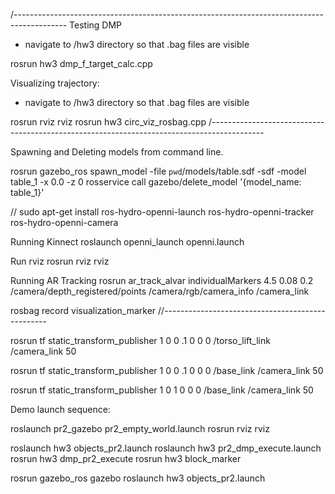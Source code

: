 /-------------------------------------------------------------------------------------------
Testing DMP
- navigate to /hw3 directory so that .bag files are visible

rosrun hw3 dmp_f_target_calc.cpp

Visualizing trajectory:
- navigate to /hw3 directory so that .bag files are visible

rosrun rviz rviz
rosrun hw3 circ_viz_rosbag.cpp
/-------------------------------------------------------------------------------------------

Spawning and Deleting models from command line.

rosrun gazebo_ros spawn_model -file `pwd`/models/table.sdf -sdf -model table_1 -x 0.0 -z 0
rosservice call gazebo/delete_model '{model_name: table_1}'



//
sudo apt-get install ros-hydro-openni-launch ros-hydro-openni-tracker ros-hydro-openni-camera

Running Kinnect
roslaunch openni_launch openni.launch 

Run rviz
rosrun rviz rviz

Running AR Tracking
rosrun ar_track_alvar individualMarkers 4.5 0.08 0.2 /camera/depth_registered/points /camera/rgb/camera_info /camera_link

rosbag record visualization_marker
//-------------------------------------------------


rosrun tf static_transform_publisher 1 0 0 .1 0 0 0 /torso_lift_link /camera_link 50

rosrun tf static_transform_publisher 1 0 0 .1 0 0 0 /base_link /camera_link 50

rosrun tf static_transform_publisher 1 0 1 0 0 0 /base_link /camera_link 50



Demo
launch sequence:

roslaunch pr2_gazebo pr2_empty_world.launch 
rosrun rviz rviz

roslaunch hw3 objects_pr2.launch
roslaunch hw3 pr2_dmp_execute.launch 
rosrun hw3 dmp_pr2_execute
rosrun hw3 block_marker

rosrun gazebo_ros gazebo
roslaunch hw3 objects_pr2.launch